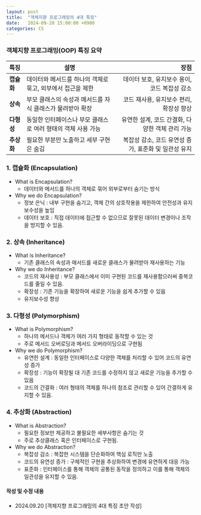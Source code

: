 ```yaml
---
layout: post
title:  "객체지향 프로그래밍의 4대 특징"
date:   2024-09-20 15:00:00 +0900
categories: CS
---
```

### 객체지향 프로그래밍(OOP) 특징 요약

| 특징 | 설명 | 장점 |
|:------|-------|-------:|
| **캡슐화** | 데이터와 메서드를 하나의 객체로 묶고, 외부에서 접근을 제한 | 데이터 보호, 유지보수 용이, 코드 복잡성 감소 |
| **상속** | 부모 클래스의 속성과 메서드를 자식 클래스가 물려받아 확장 | 코드 재사용, 유지보수 편리, 확장성 향상 |
| **다형성** | 동일한 인터페이스나 부모 클래스로 여러 형태의 객체 사용 가능 | 유연한 설계, 코드 간결화, 다양한 객체 관리 가능 |
| **추상화** | 필요한 부분만 노출하고 세부 구현은 숨김 | 복잡성 감소, 코드 유연성 증가, 표준화 및 일관성 유지 |

### 1. 캡슐화 (Encapsulation)
- What is Encapsulation?
	- 데이터와 메서드를 하나의 객체로 묶어 외부로부터 숨기는 방식
- Why we do Encapsulation?
	- 정보 은닉 : 내부 구현을 숨기고, 객체 간의 상호작용을 제한하여 안전성과 유지보수성을 높임
	-  데이터 보호 : 직접 데이터에 접근할 수 없으므로 잘못된 데이터 변경이나 조작을 방지할 수 있음.
### 2. 상속 (Inheritance)
- What is Inheritance?
	- 기존 클래스의 속성과 매서드를 새로운 클래스가 물려받아 재사용하는 기능
- Why we do Inheritance?
	- 코드의 재사용성 : 부모 클래스에서 이미 구현된 코드를 재사용함으러써 중복코드를 줄일 수 있음.
	- 확장성 : 기존 기능을 확장하여 새로운 기능을 쉽게 추가할 수 있음
	- 유지보수성 향상
### 3. 다형성 (Polymorphism)
- What is Polymorphism?
	- 하나의 메서드나 객체가 여러 가지 형태로 동작할 수 있는 것
	- 주로 메서드 오버로딩과 메서드 오버라이딩으로 구현됨
- Why we do Polymorphism?
	- 유연한 설계 : 동일한 인터페이스로 다양한 객체를 처리할 수 있어 코드의 유연성 증가
	- 확장성 : 기능이 확장될 대 기존 코드를 수정하지 않고 새로운 기능을 추가할 수 있음
	- 코드의 간결화 : 여러 형태의 객체를 하나의 참조로 관리할 수 있어 간결하게 유지할 수 있음.
### 4. 추상화 (Abstraction)
- What is Abstraction?
	- 필요한 정보만 제공하고 불필요한 세부사항은 숨기는 것
	- 주로 추상클래스 혹은 인터페이스로 구현됨.
- Why we do Abstraction?
	- 복잡성 감소 : 복잡한 시스템을 단순화하여 핵심 로직만 노출
	- 코드의 유연성 증가 : 구체적인 구현을 추상화하여 변경에 유연하게 대응 가능
	- 표준화 : 인터페이스를 통해 객체의 공통된 동작을 정의하고 이를 통해 객체의 일관성을 유지할 수 있음.




#### 작성 및 수정 내용
- 2024.09.20 \[객체지향 프로그래밍의 4대 특징 초안 작성\]